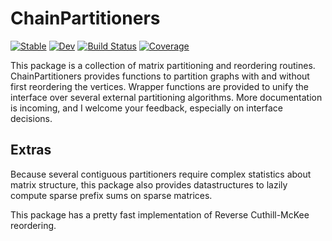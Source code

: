 # ChainPartitioners

[![Stable](https://img.shields.io/badge/docs-stable-blue.svg)](https://peterahrens.github.io/ChainPartitioners.jl/stable)
[![Dev](https://img.shields.io/badge/docs-dev-blue.svg)](https://peterahrens.github.io/ChainPartitioners.jl/dev)
[![Build Status](https://github.com/peterahrens/ChainPartitioners.jl/workflows/CI/badge.svg)](https://github.com/peterahrens/ChainPartitioners.jl/actions)
[![Coverage](https://codecov.io/gh/peterahrens/ChainPartitioners.jl/branch/master/graph/badge.svg)](https://codecov.io/gh/peterahrens/ChainPartitioners.jl)

This package is a collection of matrix partitioning and reordering routines. ChainPartitioners provides functions to partition graphs with and without first reordering the vertices. Wrapper functions are provided to unify the interface over several external partitioning algorithms. More documentation is incoming, and I welcome your feedback, especially on interface decisions.

## Extras
Because several contiguous partitioners require complex statistics about matrix structure, this package also provides datastructures to lazily compute sparse prefix sums on sparse matrices.

This package has a pretty fast implementation of Reverse Cuthill-McKee reordering.